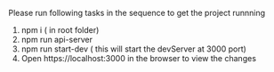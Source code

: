 Please run following tasks in the sequence to get the project runnning

1. npm i ( in root folder)
2. npm run api-server
3. npm run start-dev ( this will start the devServer at 3000 port)
4. Open https://localhost:3000 in the browser to view the changes

